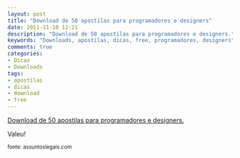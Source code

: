 ```yaml
---
layout: post
title: "Download de 50 apostilas para programadores e designers"
date: 2011-11-10 12:21
description: "Download de 50 apostilas para programadores e designers."
keywords: "Downloads, apostilas, dicas, free, programadores, designers"
comments: true
categories:
- Dicas
- Downloads
tags:
- apostilas
- dicas
- download
- free
---
```


<a href="http://assuntoslegais.com/50-apostilas-para-programadores-designers-e-blogueiros/">Download de 50 apostilas para programadores e designers.</a>

Valeu!

<small>fonte: assuntoslegais.com</small>